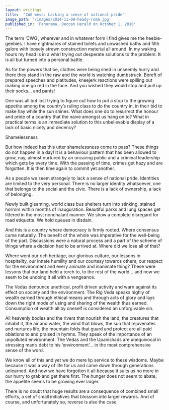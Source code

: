 ```yaml
---
layout: writings
title:  "CWG mess: Lacking a sense of national pride"
image_path: '/images/2014-11-09-heady-roma.jpg'
published_in: 'Panorama, Deccan Herald on October 1, 2010'
---
```


The term ‘CWG’, wherever and in whatever form I find gives me the heebie-geebies. I have nightmares of stained toilets and unwashed baths and filth galore with loosely strewn construction material all around. In my waking hours my head is in a whirl trying out desperate solutions to the problem. It is all but turned into a personal battle. <!--more-->

As for the powers that be, clothes were being shed in unseemly hurry and there they stand in the raw and the world is watching dumbstruck. Bereft of prepared speeches and platitudes, kneejerk reactions were spilling out making one go red in the face. And you wished they would stop and pull up their socks... and pants!

One was all but lost trying to figure out how to put a stop to the growing appetite among the country’s ruling class to do the country in, in their bid to make hay while the sun shines. What does one do to resurrect the honour and pride of a country that the naive amongst us hang on to? What in practical terms is an immediate solution to this unbelievable display of a lack of basic nicety and decency?

Shamelessness

But how indeed has this utter shamelessness come to pass? These things do not happen in a day! It is a behaviour pattern that has been allowed to grow, nay, almost nurtured by an uncaring public and a criminal leadership which gets by every time. With the passing of time, crimes get hazy and are forgotten. It is then time again to commit yet another.

As a people we seem strangely to lack a sense of national pride. Identities are limited to the very personal. There is no larger identity whatsoever, one that belongs to the social and the civic. There is a lack of ownership, a lack of belonging.

Newly built gleaming, world class bus shelters turn into stinking, stained horrors within months of inauguration. Beautiful parks and lung spaces get littered in the most nonchalant manner. We show a complete disregard for road etiquette. We hold queues in disdain.

And this is a country where democracy is firmly rooted. Where consensus came naturally. The benefit of the whole was imperative for the well-being of the part. Discussions were a natural process and a part of the scheme of things where a decision had to be arrived at. Where did we lose all of that?

Where went our rich heritage, our glorious culture, our lessons in hospitality, our innate humility and our courtesy towards others, our respect for the environment and every animate and inanimate thing? These were lessons that our land held a torch to, to the rest of the world... and now we seem to be undoing it all with a vengeance.

The Vedas denounce unethical, profit driven activity and warn against its effect on society and the environment. The Rig Veda speaks highly of wealth earned through ethical means and through acts of glory and lays down the right mode of using and sharing of the wealth thus earned. Consumption of wealth all by oneself is considered an unforgivable sin.

All heavenly bodies and the rivers that nourish the land, the creatures that inhabit it, the air and water, the wind that blows, the sun that rejuvenates and nurtures life, the mountain folds that guard and protect are all paid oblations to and praised in hymns. They speak of the importance of an unpolluted environment. The Vedas and the Upanishads are unequivocal in stressing man’s debt to his ‘environment’... in the most comprehensive sense of the word.

We know all of this and yet we do mere lip service to these wisdoms. Maybe because it was a way of life for us and came down through generations unlearned. And now we have forgotten it all because it suits us no more in our hurry to grab and get there first. The hunger does not seem to abate; the appetite seems to be growing ever larger.

There is no doubt that huge results are a consequence of combined small efforts, a set of small initiatives that blossom into larger rewards. And of course, and unfortunately so, reverse is also the case.
